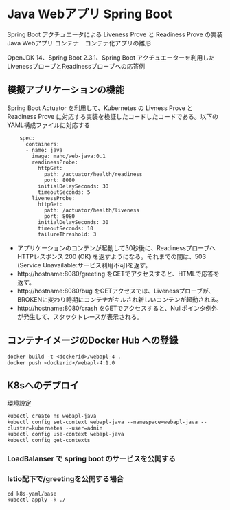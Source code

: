 # Java Webアプリ Spring Boot

Spring Boot アクチュエータによる Liveness Prove と Readiness Prove の実装
Java Webアプリ コンテナ　コンテナ化アプリの雛形


OpenJDK 14、Spring Boot 2.3.1、Spring Boot アクチュエーターを利用したLivenessプローブとReadinessプローブへの応答例


## 模擬アプリケーションの機能

Spring Boot Actuator を利用して、Kubernetes の Livness Prove と Readiness Prove に対応する実装を検証したコードしたコードである。以下のYAML構成ファイルに対応する

~~~yaml:
    spec:
      containers:
      - name: java
        image: maho/web-java:0.1
        readinessProbe:
          httpGet:
            path: /actuator/health/readiness
            port: 8080
          initialDelaySeconds: 30
          timeoutSeconds: 5
        livenessProbe:
          httpGet:
            path: /actuator/health/liveness
            port: 8080
          initialDelaySeconds: 30
          timeoutSeconds: 10
          failureThreshold: 3
~~~

* アプリケーションのコンテンが起動して30秒後に、Readinessプローブへ HTTPレスポンス 200 (OK) を返すようになる。それまでの間は、503 (Service Unavailable:サービス利用不可)を返す。
* http://hostname:8080/greeting をGETでアクセスすると、HTMLで応答を返す。
* http://hostname:8080/bug をGETアクセスでは、Livenessプローブが、BROKENに変わり時期にコンテナがキルされ新しいコンテンが起動される。
* http://hostname:8080/crash をGETでアクセスすると、Nullポインタ例外が発生して、スタックトレースが表示される。



## コンテナイメージのDocker Hub への登録

~~~
docker build -t <dockerid>/webapl-4 .
docker push <dockerid>/webapl-4:1.0
~~~

## K8sへのデプロイ


環境設定

~~~
kubectl create ns webapl-java
kubectl config set-context webapl-java --namespace=webapl-java --cluster=kubernetes --user=admin
kubectl config use-context webapl-java
kubectl config get-contexts
~~~

### LoadBalanser で spring boot のサービスを公開する





### Istio配下で/greetingを公開する場合

~~~
cd k8s-yaml/base
kubectl apply -k ./
~~~


